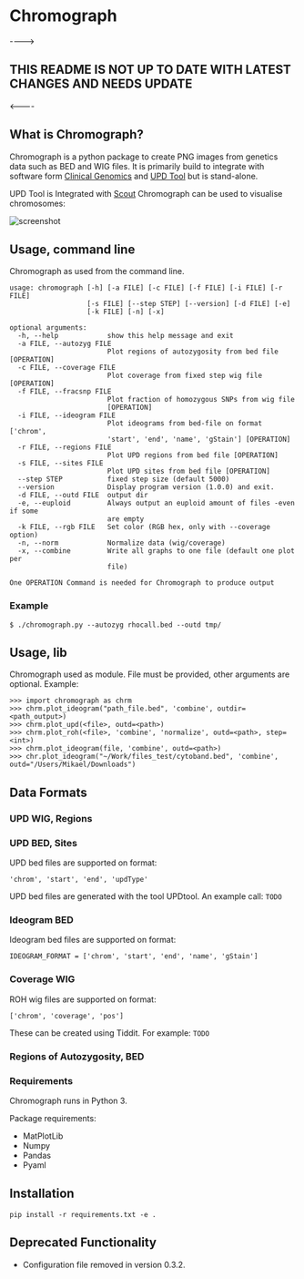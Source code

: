 # Chromograph


---->
## THIS README IS NOT UP TO DATE WITH LATEST CHANGES AND NEEDS UPDATE
<----



## What is Chromograph?
Chromograph is a python package to create PNG images from genetics data
such as BED and WIG files. It is primarily build to integrate with
software form [Clinical Genomics](https://github.com/Clinical-Genomics) and
[UPD Tool](https://github.com/bjhall/upd) but is stand-alone.

UPD Tool is 
Integrated with [Scout](https://github.com/Clinical-Genomics/scout)
Chromograph can be used to visualise chromosomes:

![screenshot](https://github.com/mikaell/chromograph/blob/master/scout_example.png)


## Usage, command line
Chromograph as used from the command line.

```
usage: chromograph [-h] [-a FILE] [-c FILE] [-f FILE] [-i FILE] [-r FILE]
                   [-s FILE] [--step STEP] [--version] [-d FILE] [-e]
                   [-k FILE] [-n] [-x]

optional arguments:
  -h, --help            show this help message and exit
  -a FILE, --autozyg FILE
                        Plot regions of autozygosity from bed file [OPERATION]
  -c FILE, --coverage FILE
                        Plot coverage from fixed step wig file [OPERATION]
  -f FILE, --fracsnp FILE
                        Plot fraction of homozygous SNPs from wig file
                        [OPERATION]
  -i FILE, --ideogram FILE
                        Plot ideograms from bed-file on format ['chrom',
                        'start', 'end', 'name', 'gStain'] [OPERATION]
  -r FILE, --regions FILE
                        Plot UPD regions from bed file [OPERATION]
  -s FILE, --sites FILE
                        Plot UPD sites from bed file [OPERATION]
  --step STEP           fixed step size (default 5000)
  --version             Display program version (1.0.0) and exit.
  -d FILE, --outd FILE  output dir
  -e, --euploid         Always output an euploid amount of files -even if some
                        are empty
  -k FILE, --rgb FILE   Set color (RGB hex, only with --coverage option)
  -n, --norm            Normalize data (wig/coverage)
  -x, --combine         Write all graphs to one file (default one plot per
                        file)

One OPERATION Command is needed for Chromograph to produce output
```

### Example
```
$ ./chromograph.py --autozyg rhocall.bed --outd tmp/
```

## Usage, lib
Chromograph used as module. File must be provided, other arguments are
optional. Example:
```
>>> import chromograph as chrm
>>> chrm.plot_ideogram("path_file.bed", 'combine', outdir=<path_output>)
>>> chrm.plot_upd(<file>, outd=<path>)
>>> chrm.plot_roh(<file>, 'combine', 'normalize', outd=<path>, step=<int>)
>>> chrm.plot_ideogram(file, 'combine', outd=<path>)
>>> chr.plot_ideogram("~/Work/files_test/cytoband.bed", 'combine', outd="/Users/Mikael/Downloads")

```



## Data Formats
### UPD WIG, Regions



### UPD BED, Sites
UPD bed files are supported on format:
```
'chrom', 'start', 'end', 'updType'
```
UPD bed files are generated with the tool UPDtool. An example call: `TODO`


### Ideogram BED
Ideogram bed files are supported on format:
```
IDEOGRAM_FORMAT = ['chrom', 'start', 'end', 'name', 'gStain']
```

### Coverage WIG
ROH wig files are supported on format:
```
['chrom', 'coverage', 'pos']
```
These can be created using Tiddit. For example: `TODO`


### Regions of Autozygosity, BED


### Requirements
Chromograph runs in Python 3.

Package requirements:
 * MatPlotLib
 * Numpy
 * Pandas
 * Pyaml

## Installation
```
pip install -r requirements.txt -e .
```



## Deprecated Functionality 
* Configuration file removed in version 0.3.2.